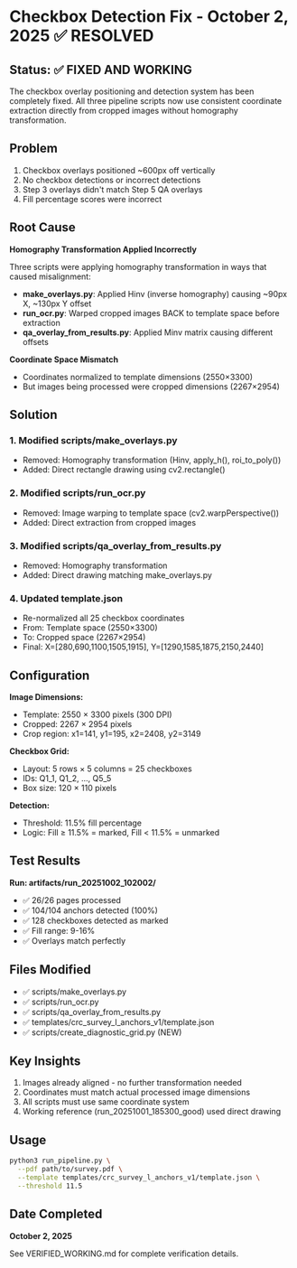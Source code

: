 # Checkbox Detection Fix - October 2, 2025 ✅ RESOLVED

## Status: ✅ FIXED AND WORKING

The checkbox overlay positioning and detection system has been completely fixed. All three pipeline scripts now use consistent coordinate extraction directly from cropped images without homography transformation.

## Problem

1. Checkbox overlays positioned ~600px off vertically
2. No checkbox detections or incorrect detections
3. Step 3 overlays didn't match Step 5 QA overlays
4. Fill percentage scores were incorrect

## Root Cause

**Homography Transformation Applied Incorrectly**

Three scripts were applying homography transformation in ways that caused misalignment:

- **make_overlays.py**: Applied Hinv (inverse homography) causing ~90px X, ~130px Y offset
- **run_ocr.py**: Warped cropped images BACK to template space before extraction
- **qa_overlay_from_results.py**: Applied Minv matrix causing different offsets

**Coordinate Space Mismatch**

- Coordinates normalized to template dimensions (2550×3300)
- But images being processed were cropped dimensions (2267×2954)

## Solution

### 1. Modified scripts/make_overlays.py
- Removed: Homography transformation (Hinv, apply_h(), roi_to_poly())
- Added: Direct rectangle drawing using cv2.rectangle()

### 2. Modified scripts/run_ocr.py
- Removed: Image warping to template space (cv2.warpPerspective())
- Added: Direct extraction from cropped images

### 3. Modified scripts/qa_overlay_from_results.py
- Removed: Homography transformation
- Added: Direct drawing matching make_overlays.py

### 4. Updated template.json
- Re-normalized all 25 checkbox coordinates
- From: Template space (2550×3300)
- To: Cropped space (2267×2954)
- Final: X=[280,690,1100,1505,1915], Y=[1290,1585,1875,2150,2440]

## Configuration

**Image Dimensions:**
- Template: 2550 × 3300 pixels (300 DPI)
- Cropped: 2267 × 2954 pixels  
- Crop region: x1=141, y1=195, x2=2408, y2=3149

**Checkbox Grid:**
- Layout: 5 rows × 5 columns = 25 checkboxes
- IDs: Q1_1, Q1_2, ..., Q5_5
- Box size: 120 × 110 pixels

**Detection:**
- Threshold: 11.5% fill percentage
- Logic: Fill ≥ 11.5% = marked, Fill < 11.5% = unmarked

## Test Results

**Run: artifacts/run_20251002_102002/**
- ✅ 26/26 pages processed  
- ✅ 104/104 anchors detected (100%)
- ✅ 128 checkboxes detected as marked
- ✅ Fill range: 9-16%
- ✅ Overlays match perfectly

## Files Modified

- ✅ scripts/make_overlays.py
- ✅ scripts/run_ocr.py  
- ✅ scripts/qa_overlay_from_results.py
- ✅ templates/crc_survey_l_anchors_v1/template.json
- ✅ scripts/create_diagnostic_grid.py (NEW)

## Key Insights

1. Images already aligned - no further transformation needed
2. Coordinates must match actual processed image dimensions
3. All scripts must use same coordinate system
4. Working reference (run_20251001_185300_good) used direct drawing

## Usage

```bash
python3 run_pipeline.py \
  --pdf path/to/survey.pdf \
  --template templates/crc_survey_l_anchors_v1/template.json \
  --threshold 11.5
```

## Date Completed

**October 2, 2025**

See VERIFIED_WORKING.md for complete verification details.
